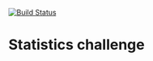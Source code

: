 [![Build Status](https://travis-ci.org/odin-delrio/statistics-challenge.svg?branch=master)](https://travis-ci.org/odin-delrio/statistics-challenge)

# Statistics challenge

